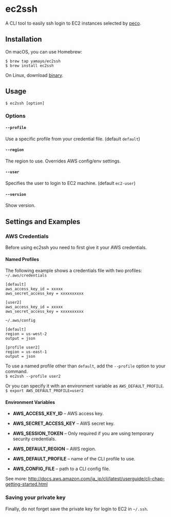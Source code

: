 # ec2ssh
A CLI tool to easily ssh login to EC2 instances selected by [peco](https://github.com/peco/peco).  

## Installation
On macOS, you can use Homebrew:
```
$ brew tap yamayo/ec2ssh
$ brew install ec2ssh
```

On Linux, download [binary]().

## Usage
```
$ ec2ssh [option]
```

### Options
#### `--profile`  
Use a specific profile from your credential file. (default `default`)

#### `--region`  
The region to use. Overrides AWS config/env settings.

#### `--user`  
Specifies the user to login to EC2 machine. (default `ec2-user`)

#### `--version`  
Show version.

## Settings and Examples

### AWS Credentials
Before using ec2ssh you need to first give it your AWS credentials.

#### Named Profiles
The following example shows a credentials file with two profiles:  
`~/.aws/credentials`  
```
[default]
aws_access_key_id = xxxxx
aws_secret_access_key = xxxxxxxxxx

[user2]
aws_access_key_id = xxxxx
aws_secret_access_key = xxxxxxxxxx
```

`~/.aws/config`  
```
[default]
region = us-west-2
output = json

[profile user2]
region = us-east-1
output = json
```

To use a named profile other than `default`, add the `--profile` option to your command.  
`$ ec2ssh --profile user2`

Or you can specify it with an environment variable as `AWS_DEFAULT_PROFILE`.  
`$ export AWS_DEFAULT_PROFILE=user2`


#### Environment Variables
- **AWS_ACCESS_KEY_ID** – AWS access key.

- **AWS_SECRET_ACCESS_KEY** – AWS secret key.

- **AWS_SESSION_TOKEN** – Only required if you are using temporary security credentials.

- **AWS_DEFAULT_REGION** – AWS region.

- **AWS_DEFAULT_PROFILE** – name of the CLI profile to use.

- **AWS_CONFIG_FILE** – path to a CLI config file.

See more: http://docs.aws.amazon.com/ja_jp/cli/latest/userguide/cli-chap-getting-started.html

### Saving your private key
Finally, do not forget save the private key for login to EC2 in `~/.ssh`.
